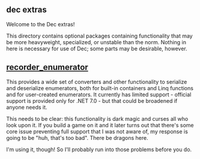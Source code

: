 dec extras
---

Welcome to the Dec extras!

This directory contains optional packages containing functionality that may be more heavyweight, specialized, or unstable than the norm. Nothing in here is necessary for use of Dec; some parts may be desirable, however.

## [recorder_enumerator](recorder_enumerator)

This provides a wide set of converters and other functionality to serialize and deserialize enumerators, both for built-in containers and Linq functions and for user-created enumerators. It currently has limited support - official support is provided only for .NET 7.0 - but that could be broadened if anyone needs it.

This needs to be clear: this functionality is dark magic and curses all who look upon it. If you build a game on it and it later turns out that there's some core issue preventing full support that I was not aware of, my response is going to be "huh, that's too bad". There be dragons here.

I'm using it, though! So I'll probably run into those problems before you do.